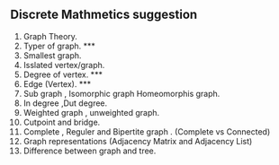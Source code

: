 ## Discrete Mathmetics suggestion

1. Graph Theory.
2. Typer of graph. \*\*\*
3. Smallest graph.
4. Isslated vertex/graph.
5. Degree of vertex. \*\*\*
6. Edge (Vertex). \*\*\*
7. Sub graph , Isomorphic graph Homeomorphis graph.
8. In degree ,Dut degree.
9. Weighted graph , unweighted graph.
10. Cutpoint and bridge.
11. Complete , Reguler and Bipertite graph . (Complete vs Connected)
12. Graph representations (Adjacency Matrix and Adjacency List)
13. Difference between graph and tree.
